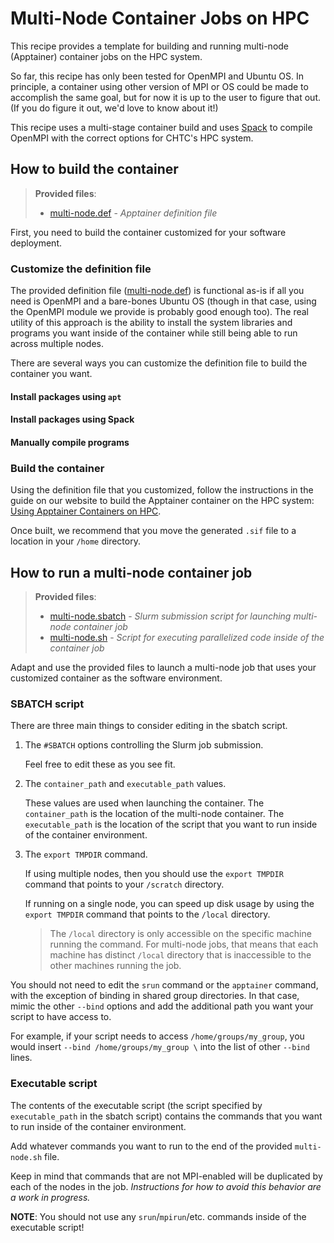 # Multi-Node Container Jobs on HPC

This recipe provides a template for building and running multi-node (Apptainer)
container jobs on the HPC system.

So far, this recipe has only been tested for OpenMPI and Ubuntu OS.
In principle, a container using other version of MPI or OS could be made to
accomplish the same goal, but for now it is up to the user to figure that out.
(If you do figure it out, we'd love to know about it!)

This recipe uses a multi-stage container build and uses
[Spack](https://spack.io/) to compile OpenMPI with the correct options for
CHTC's HPC system.

## How to build the container

> **Provided files**:
>
> * [multi-node.def](multi-node.def) - *Apptainer definition file*
>

First, you need to build the container customized for your software deployment.

### Customize the definition file

The provided definition file ([multi-node.def](multi-node.def)) is functional
as-is if all you need is OpenMPI and a bare-bones Ubuntu OS (though in that
case, using the OpenMPI module we provide is probably good enough too).
The real utility of this approach is the ability to install the system libraries
and programs you want inside of the container while still being able to run
across multiple nodes.

There are several ways you can customize the definition file to build the
container you want.

#### Install packages using `apt`

#### Install packages using Spack

#### Manually compile programs

### Build the container

Using the definition file that you customized, follow the instructions in the
guide on our website to build the Apptainer container on the HPC system:
[Using Apptainer Containers on HPC](https://chtc.cs.wisc.edu/uw-research-computing/apptainer-hpc).

Once built, we recommend that you move the generated `.sif` file to a location
in your `/home` directory.

## How to run a multi-node container job

> **Provided files**:
>
> * [multi-node.sbatch](multi-node.sbatch) - *Slurm submission script for
                                             launching multi-node container job*
> * [multi-node.sh](multi-node.sh) - *Script for executing parallelized
                                     code inside of the container job*
>

Adapt and use the provided files to launch a multi-node job that uses your
customized container as the software environment.

### SBATCH script

There are three main things to consider editing in the sbatch script.

1. The `#SBATCH` options controlling the Slurm job submission. 

   Feel free to edit these as you see fit.

2. The `container_path` and `executable_path` values.

   These values are used when launching the container.
   The `container_path` is the location of the multi-node container.
   The `executable_path` is the location of the script that you want
   to run inside of the container environment.

3. The `export TMPDIR` command.

   If using multiple nodes, then you should use the `export TMPDIR` 
   command that points to your `/scratch` directory.

   If running on a single node, you can speed up disk usage by using
   the `export TMPDIR` command that points to the `/local` directory.

   > The `/local` directory is only accessible on the specific machine
   > running the command. For multi-node jobs, that means that each
   > machine has distinct `/local` directory that is inaccessible to
   > the other machines running the job.

You should not need to edit the `srun` command or the `apptainer` command,
with the exception of binding in shared group directories. 
In that case, mimic the other `--bind` options and add the additional path
you want your script to have access to.

For example, if your script needs to access `/home/groups/my_group`, you would 
insert `--bind /home/groups/my_group \` into the list of other `--bind` lines.

### Executable script

The contents of the executable script (the script specified by `executable_path` in
the sbatch script) contains the commands that you want to run inside of the container
environment.

Add whatever commands you want to run to the end of the provided `multi-node.sh` file.

Keep in mind that commands that are not MPI-enabled will be duplicated by each of the 
nodes in the job. 
*Instructions for how to avoid this behavior are a work in progress.*

**NOTE**: You should not use any `srun`/`mpirun`/etc. commands inside of the executable script!



